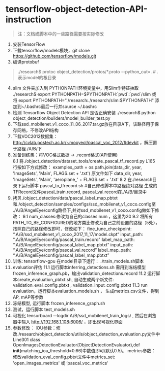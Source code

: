 # tensorflow-object-detection-API-instruction
> 注：文档或脚本中的一些路径需要按实际修改
1. 安装TensorFlow
2. 下载tensorflow/models模块，git clone https://github.com/tensorflow/models.git
3. 编译protobuf
>./research$ protoc object_detection/protos/*.proto --python_out=.  # .表示model的根目录
4. slim 文件夹加入到 PYTHONPATH环境变量中，用Slim作特征抽取
    ./research$ export PYTHONPATH=$PYTHONPATH:`pwd`:`pwd`/slim 或 将 export PYTHONPATH="./research:./research/slim:$PYTHONPATH" 添加到~/.bashrc最后一行并source ~/.bashrc
5. 检测 Tensorflow Object Detection API 是否正确安装
    ./research$ python object_detection/builders/model_builder_test.py
6. 下载ssd_mobilenet_v1_coco_11_06_2017.tar.gz放在目录A下，该路径用于保存网络，不修改API结构
7. 下载VOC2012数据集：http://cvlab.postech.ac.kr/~mooyeol/pascal_voc_2012/#devkit ，解压置于路径./A/B/下
8. 准备训练集：将VOC格式数据 -> .record格式(API使用)	
  8.1 将./object_detection/dataset_tools/create_pascal_tf_record.py L165 行按如下方式修改：
        examples_path = os.path.join(data_dir, year, 'ImageSets', 'Main', FLAGS.set + '.txt')
        原文件如下	         data_dir, year, 'ImageSets', 'Main', 'aeroplane_' + FLAGS.set + '.txt'
  8.2 在./research目录下运行脚本 pascal_to_tfrecord.sh #自己修改脚本中路径绝对路径
        生成的TFRecord文件pascal_train.record, pascal_val.record在./A/B/目录中
9. 拷贝./object_detection/data/pascal_label_map.pbtxt和./object_detection/samples/configs/ssd_mobilenet_v1_coco.config至 ./A/B/AngelEye/config路径下,并对ssd_mobilenet_v1_coco.config做如下修改： 
  9.1 num_classes:修改为自己的classes num ，这里为20 
  9.2 将所有PATH_TO_BE_CONFIGURED的地方类比修改为自己之前设置的路径（5处），按照自己的路径修改即可，修改如下：
        fine_tune_checkpoint: “.A/B/ssd_mobilenet_v1_coco_2017_11_17/model.ckpt” 
        input_path: ".A/B/AngelEye/config/pascal_train.record"
        label_map_path: “.A/B/AngelEye/config/pascal_label_map.pbtxt”
        input_path: “.A/B/AngelEye/config/pascal_val.record”
        label_map_path: “.A/B/AngelEye/config/pascal_label_map.pbtxt”
10. 训练: tensorflow-gpu
    在model目录下运行： ./train_models.sh脚本 
11. evaluation评估
  11.1 运行脚本inferring_detections.sh
        需用到冻结模型 frozen_inference_graph.pb，输出validation_detections.record
  11.2 运行脚本create_evaluation_pbtxt.sh, 自动生成两个新文件: validation_eval_config.pbtxt , validation_input_config.pbtxt
  11.3 run evaluation，运行脚本evaluation_models.sh ， 生成metrics.csv文件，得到AP, mAP等参数
12. 冻结模型, 运行脚本 frozen_inference_graph.sh
13. 测试，运行脚本 test_models.sh
14. 可视化 tensorboard --logdir A/B/ssd_mobilenet_train_logs/ , 然后在浏览器中输入 http://192.168.1.108:6006/ ，即出现可视化界面
15. 参数修改：
    IOU参数：修改./research/object_detection/utils/object_detection_evaluation.py文件中Line301 class OpenImagesDetectionEvaluator(ObjectDetectionEvaluator),def __init__(matching_iou_threshold=0.66)中数值即可(默认0.5)。
    metrics参数： 修改validation_eval_config.pbtxt文件中metrics_set: 'open_images_metrics' 或 ‘pascal_voc_metrics’
